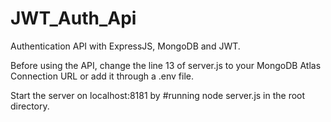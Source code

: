 # JWT_Auth_Api
Authentication API with ExpressJS, MongoDB and JWT.

Before using the API, change the line 13 of server.js to your MongoDB Atlas Connection URL or add it through a .env file.

Start the server on localhost:8181 by #running node server.js in the root directory. 



